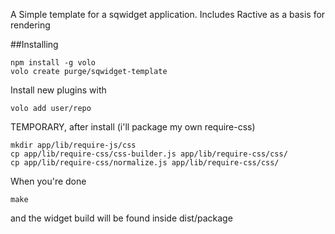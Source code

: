 A Simple template for a sqwidget application. Includes Ractive as a basis for rendering


##Installing

```
npm install -g volo
volo create purge/sqwidget-template

```

Install new plugins with

`volo add user/repo`

TEMPORARY, after install (i'll package my own require-css)

```
mkdir app/lib/require-js/css
cp app/lib/require-css/css-builder.js app/lib/require-css/css/
cp app/lib/require-css/normalize.js app/lib/require-css/css/
```

When you're done

`make`

and the widget build will be found inside dist/package
